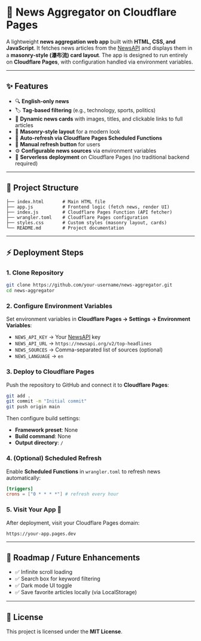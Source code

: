 # 📰 News Aggregator on Cloudflare Pages

A lightweight **news aggregation web app** built with **HTML, CSS, and JavaScript**. It fetches news articles from the [NewsAPI](https://newsapi.org/) and displays them in a **masonry-style (瀑布流) card layout**. The app is designed to run entirely on **Cloudflare Pages**, with configuration handled via environment variables.

---

## ✨ Features

* 🔍 **English-only news**
* 🏷️ **Tag-based filtering** (e.g., technology, sports, politics)
* 📰 **Dynamic news cards** with images, titles, and clickable links to full articles
* 🌊 **Masonry-style layout** for a modern look
* 🔄 **Auto-refresh via Cloudflare Pages Scheduled Functions**
* 🔘 **Manual refresh button** for users
* ⚙️ **Configurable news sources** via environment variables
* 🚀 **Serverless deployment** on Cloudflare Pages (no traditional backend required)

---

## 📂 Project Structure

```
├── index.html       # Main HTML file
├── app.js           # Frontend logic (fetch news, render UI)
├── index.js         # Cloudflare Pages Function (API fetcher)
├── wrangler.toml    # Cloudflare Pages configuration
├── styles.css       # Custom styles (masonry layout, cards)
└── README.md        # Project documentation
```

---

## ⚡ Deployment Steps

### 1. Clone Repository

```bash
git clone https://github.com/your-username/news-aggregator.git
cd news-aggregator
```

### 2. Configure Environment Variables

Set environment variables in **Cloudflare Pages → Settings → Environment Variables**:

* `NEWS_API_KEY` → Your [NewsAPI](https://newsapi.org/) key
* `NEWS_API_URL` → `https://newsapi.org/v2/top-headlines`
* `NEWS_SOURCES` → Comma-separated list of sources (optional)
* `NEWS_LANGUAGE` → `en`

### 3. Deploy to Cloudflare Pages

Push the repository to GitHub and connect it to **Cloudflare Pages**:

```bash
git add .
git commit -m "Initial commit"
git push origin main
```

Then configure build settings:

* **Framework preset**: None
* **Build command**: None
* **Output directory**: `/`

### 4. (Optional) Scheduled Refresh

Enable **Scheduled Functions** in `wrangler.toml` to refresh news automatically:

```toml
[triggers]
crons = ["0 * * * *"] # refresh every hour
```

### 5. Visit Your App 🎉

After deployment, visit your Cloudflare Pages domain:

```
https://your-app.pages.dev
```

---

## 🚀 Roadmap / Future Enhancements

* ✅ Infinite scroll loading
* ✅ Search box for keyword filtering
* ✅ Dark mode UI toggle
* ✅ Save favorite articles locally (via LocalStorage)

---

## 📜 License

This project is licensed under the **MIT License**.
